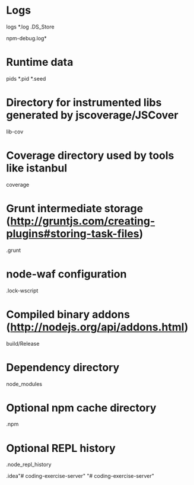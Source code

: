 # Logs
logs
*.log
.DS_Store

npm-debug.log*

# Runtime data
pids
*.pid
*.seed

# Directory for instrumented libs generated by jscoverage/JSCover
lib-cov

# Coverage directory used by tools like istanbul
coverage

# Grunt intermediate storage (http://gruntjs.com/creating-plugins#storing-task-files)
.grunt

# node-waf configuration
.lock-wscript

# Compiled binary addons (http://nodejs.org/api/addons.html)
build/Release

# Dependency directory
node_modules

# Optional npm cache directory
.npm

# Optional REPL history
.node_repl_history

.idea"# coding-exercise-server" 
"# coding-exercise-server" 
